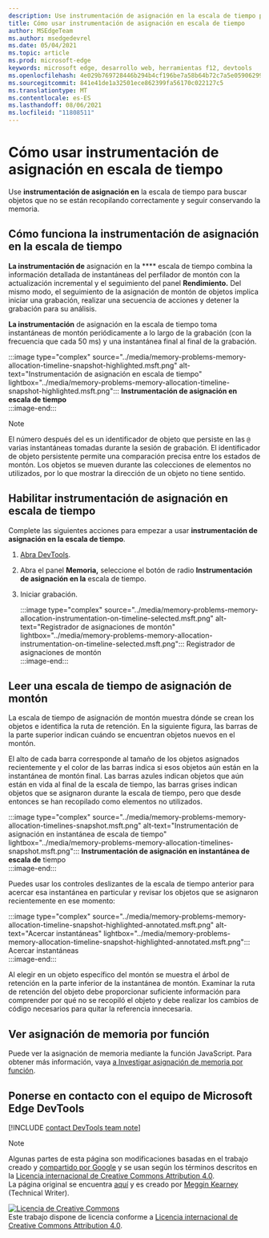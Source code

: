 ```yaml
---
description: Use instrumentación de asignación en la escala de tiempo para buscar objetos que no se están recopilando correctamente y seguir conservando la memoria.
title: Cómo usar instrumentación de asignación en escala de tiempo
author: MSEdgeTeam
ms.author: msedgedevrel
ms.date: 05/04/2021
ms.topic: article
ms.prod: microsoft-edge
keywords: microsoft edge, desarrollo web, herramientas f12, devtools
ms.openlocfilehash: 4e029b769728446b294b4cf196be7a58b64b72c7a5e05906299b7bfe961fdb71
ms.sourcegitcommit: 841e41de1a32501ece862399fa56170c022127c5
ms.translationtype: MT
ms.contentlocale: es-ES
ms.lasthandoff: 08/06/2021
ms.locfileid: "11808511"
---
```

<!-- Copyright Meggin Kearney 

   Licensed under the Apache License, Version 2.0 (the "License");
   you may not use this file except in compliance with the License.
   You may obtain a copy of the License at

       https://www.apache.org/licenses/LICENSE-2.0

   Unless required by applicable law or agreed to in writing, software
   distributed under the License is distributed on an "AS IS" BASIS,
   WITHOUT WARRANTIES OR CONDITIONS OF ANY KIND, either express or implied.
   See the License for the specific language governing permissions and
   limitations under the License. -->
# <a name="how-to-use-allocation-instrumentation-on-timeline"></a>Cómo usar instrumentación de asignación en escala de tiempo  

Use **instrumentación de asignación en** la escala de tiempo para buscar objetos que no se están recopilando correctamente y seguir conservando la memoria.  

## <a name="how-allocation-instrumentation-on-timeline-works"></a>Cómo funciona la instrumentación de asignación en la escala de tiempo  

**La instrumentación de** asignación en la **** escala de tiempo combina la información detallada de instantáneas del perfilador de montón con la actualización incremental y el seguimiento del panel **Rendimiento.**  Del mismo modo, el seguimiento de la asignación de montón de objetos implica iniciar una grabación, realizar una secuencia de acciones y detener la grabación para su análisis.  

<!--todo: add profile memory problems (heap profiler) section when available  -->  
<!--todo: add profile evaluate performance (Performance panel) section when available  -->  

**La instrumentación** de asignación en la escala de tiempo toma instantáneas de montón periódicamente a lo largo de la grabación \(con la frecuencia que cada 50 ms\) y una instantánea final al final de la grabación.  

:::image type="complex" source="../media/memory-problems-memory-allocation-timeline-snapshot-highlighted.msft.png" alt-text="Instrumentación de asignación en escala de tiempo" lightbox="../media/memory-problems-memory-allocation-timeline-snapshot-highlighted.msft.png":::
   **Instrumentación de asignación en escala de tiempo**  
:::image-end:::  

> [!NOTE]
> El número después del es un identificador de objeto que persiste en las `@` varias instantáneas tomadas durante la sesión de grabación.  El identificador de objeto persistente permite una comparación precisa entre los estados de montón.  Los objetos se mueven durante las colecciones de elementos no utilizados, por lo que mostrar la dirección de un objeto no tiene sentido.  

## <a name="enable-allocation-instrumentation-on-timeline"></a>Habilitar instrumentación de asignación en escala de tiempo  

Complete las siguientes acciones para empezar a usar **instrumentación de asignación en la escala de tiempo**.  

1.  [Abra DevTools][DevtoolsOpenIndex].  
1.  Abra el panel **Memoria,** seleccione el botón de radio **Instrumentación de asignación en la** escala de tiempo.  
1.  Iniciar grabación.  
    
    :::image type="complex" source="../media/memory-problems-memory-allocation-instrumentation-on-timeline-selected.msft.png" alt-text="Registrador de asignaciones de montón" lightbox="../media/memory-problems-memory-allocation-instrumentation-on-timeline-selected.msft.png":::
       Registrador de asignaciones de montón  
    :::image-end:::  
    
## <a name="read-a-heap-allocation-timeline"></a>Leer una escala de tiempo de asignación de montón  

La escala de tiempo de asignación de montón muestra dónde se crean los objetos e identifica la ruta de retención.  En la siguiente figura, las barras de la parte superior indican cuándo se encuentran objetos nuevos en el montón.  

El alto de cada barra corresponde al tamaño de los objetos asignados recientemente y el color de las barras indica si esos objetos aún están en la instantánea de montón final.  Las barras azules indican objetos que aún están en vida al final de la escala de tiempo, las barras grises indican objetos que se asignaron durante la escala de tiempo, pero que desde entonces se han recopilado como elementos no utilizados.  

:::image type="complex" source="../media/memory-problems-memory-allocation-timelines-snapshot.msft.png" alt-text="Instrumentación de asignación en instantánea de escala de tiempo" lightbox="../media/memory-problems-memory-allocation-timelines-snapshot.msft.png":::
   **Instrumentación de asignación en instantánea de escala de** tiempo  
:::image-end:::  

<!--In the following figure, an action was performed 3 times.  The sample program caches five objects, so the last five blue bars are expected.  But the left-most blue bar indicates a potential problem.  -->  
<!--todo: redo figure 4 with multiple choose actions  -->  

Puedes usar los controles deslizantes de la escala de tiempo anterior para acercar esa instantánea en particular y revisar los objetos que se asignaron recientemente en ese momento:  

:::image type="complex" source="../media/memory-problems-memory-allocation-timeline-snapshot-highlighted-annotated.msft.png" alt-text="Acercar instantáneas" lightbox="../media/memory-problems-memory-allocation-timeline-snapshot-highlighted-annotated.msft.png":::
   Acercar instantáneas  
:::image-end:::  

Al elegir en un objeto específico del montón se muestra el árbol de retención en la parte inferior de la instantánea de montón.  Examinar la ruta de retención del objeto debe proporcionar suficiente información para comprender por qué no se recopiló el objeto y debe realizar los cambios de código necesarios para quitar la referencia innecesaria.  

## <a name="view-memory-allocation-by-function"></a>Ver asignación de memoria por función  

Puede ver la asignación de memoria mediante la función JavaScript.  Para obtener más información, vaya [a Investigar asignación de memoria por función][DevtoolsMemoryProblemsIndexInvestigateMemoryAllocationFunction].  

## <a name="getting-in-touch-with-the-microsoft-edge-devtools-team"></a>Ponerse en contacto con el equipo de Microsoft Edge DevTools  

[!INCLUDE [contact DevTools team note](../includes/contact-devtools-team-note.md)]  

<!-- links -->  

[DevToolsOpenIndex]: ../open/index.md "Abra Microsoft Edge (Chromium) DevTools | Microsoft Docs"
[DevtoolsMemoryProblemsIndexInvestigateMemoryAllocationFunction]: ./index.md#investigate-memory-allocation-by-function "Investigar asignación de memoria por función: solucionar problemas de memoria | Microsoft Docs"  

<!--[HeapProfiler]: ./heap-snapshots.md "How to Record Heap Snapshots"  -->  
<!--[PerformancePanel]: ../profile/evaluate-performance/timeline-tool ""  -->  

[MicrosoftEdgeChannel]: https://www.microsoftedgeinsider.com/download "Descargar un canal Microsoft Edge web"  

> [!NOTE]
> Algunas partes de esta página son modificaciones basadas en el trabajo creado y [compartido por Google][GoogleSitePolicies] y se usan según los términos descritos en la [Licencia internacional de Creative Commons Attribution 4.0][CCA4IL].  
> La página original se encuentra [aquí](https://developers.google.com/web/tools/chrome-devtools/memory-problems/allocation-profiler) y es creado por [Meggin Kearney][MegginKearney] \(Technical Writer\).  

[![Licencia de Creative Commons][CCby4Image]][CCA4IL]  
Este trabajo dispone de licencia conforme a [Licencia internacional de Creative Commons Attribution 4.0][CCA4IL].  

[CCA4IL]: https://creativecommons.org/licenses/by/4.0  
[CCby4Image]: https://i.creativecommons.org/l/by/4.0/88x31.png  
[GoogleSitePolicies]: https://developers.google.com/terms/site-policies  
[KayceBasques]: https://developers.google.com/web/resources/contributors#kayce-basques  
[MegginKearney]: https://developers.google.com/web/resources/contributors#meggin-kearney  

